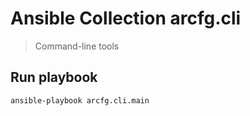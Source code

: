 # Ansible Collection arcfg.cli

> Command-line tools

## Run playbook

```sh
ansible-playbook arcfg.cli.main
```

